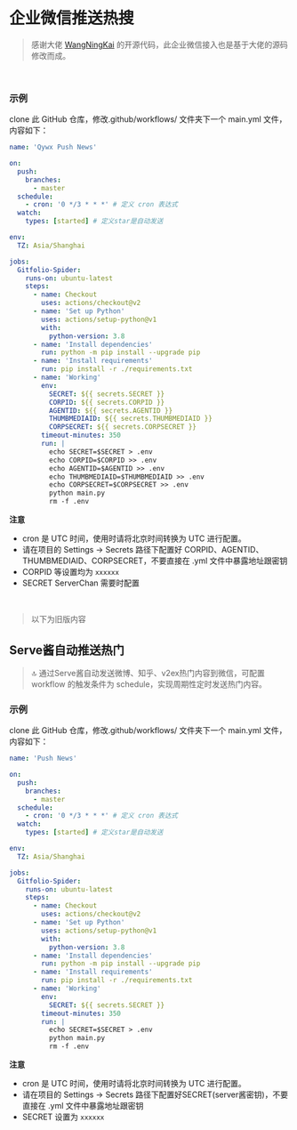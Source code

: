# 企业微信推送热搜

>  感谢大佬 [WangNingKai](https://github.com/WangNingkai/ServerChan-Push) 的开源代码，此企业微信接入也是基于大佬的源码修改而成。

<br />

### 示例

clone 此 GitHub 仓库，修改.github/workflows/ 文件夹下一个 main.yml 文件，内容如下：

```yml
name: 'Qywx Push News'

on:
  push:
    branches:
      - master
  schedule:
    - cron: '0 */3 * * *' # 定义 cron 表达式
  watch:
    types: [started] # 定义star是自动发送

env:
  TZ: Asia/Shanghai

jobs:
  Gitfolio-Spider:
    runs-on: ubuntu-latest
    steps:
      - name: Checkout
        uses: actions/checkout@v2
      - name: 'Set up Python'
        uses: actions/setup-python@v1
        with:
          python-version: 3.8
      - name: 'Install dependencies'
        run: python -m pip install --upgrade pip
      - name: 'Install requirements'
        run: pip install -r ./requirements.txt
      - name: 'Working'
        env:
          SECRET: ${{ secrets.SECRET }}
          CORPID: ${{ secrets.CORPID }}
          AGENTID: ${{ secrets.AGENTID }}
          THUMBMEDIAID: ${{ secrets.THUMBMEDIAID }}
          CORPSECRET: ${{ secrets.CORPSECRET }}
        timeout-minutes: 350
        run: |
          echo SECRET=$SECRET > .env
          echo CORPID=$CORPID >> .env
          echo AGENTID=$AGENTID >> .env
          echo THUMBMEDIAID=$THUMBMEDIAID >> .env
          echo CORPSECRET=$CORPSECRET >> .env
          python main.py
          rm -f .env

```

**注意**

- cron 是 UTC 时间，使用时请将北京时间转换为 UTC 进行配置。
- 请在项目的 Settings -> Secrets 路径下配置好 CORPID、AGENTID、THUMBMEDIAID、CORPSECRET，不要直接在 .yml 文件中暴露地址跟密钥
- CORPID 等设置均为 `xxxxxx`
- SECRET ServerChan 需要时配置

<br />

> 以下为旧版内容

## Serve酱自动推送热门

> 🔝 通过Serve酱自动发送微博、知乎、v2ex热门内容到微信，可配置 workflow 的触发条件为 schedule，实现周期性定时发送热门内容。

### 示例

clone 此 GitHub 仓库，修改.github/workflows/ 文件夹下一个 main.yml 文件，内容如下：

```yml
name: 'Push News'

on:
  push:
    branches:
      - master
  schedule:
    - cron: '0 */3 * * *' # 定义 cron 表达式
  watch:
    types: [started] # 定义star是自动发送

env:
  TZ: Asia/Shanghai

jobs:
  Gitfolio-Spider:
    runs-on: ubuntu-latest
    steps:
      - name: Checkout
        uses: actions/checkout@v2
      - name: 'Set up Python'
        uses: actions/setup-python@v1
        with:
          python-version: 3.8
      - name: 'Install dependencies'
        run: python -m pip install --upgrade pip
      - name: 'Install requirements'
        run: pip install -r ./requirements.txt
      - name: 'Working'
        env:
          SECRET: ${{ secrets.SECRET }}
        timeout-minutes: 350
        run: |
          echo SECRET=$SECRET > .env
          python main.py
          rm -f .env

```

**注意**

- cron 是 UTC 时间，使用时请将北京时间转换为 UTC 进行配置。
- 请在项目的 Settings -> Secrets 路径下配置好SECRET(server酱密钥)，不要直接在 .yml 文件中暴露地址跟密钥
- SECRET 设置为 `xxxxxx`
